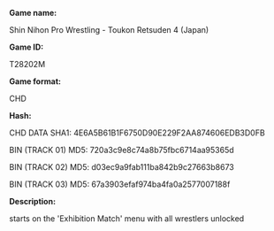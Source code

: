 **Game name:**

Shin Nihon Pro Wrestling - Toukon Retsuden 4 (Japan)

**Game ID:**

T28202M

**Game format:**

CHD

**Hash:**

CHD DATA SHA1: 4E6A5B61B1F6750D90E229F2AA874606EDB3D0FB

BIN (TRACK 01) MD5: 720a3c9e8c74a8b75fbc6714aa95365d

BIN (TRACK 02) MD5: d03ec9a9fab111ba842b9c27663b8673

BIN (TRACK 03) MD5: 67a3903efaf974ba4fa0a2577007188f

**Description:**

starts on the 'Exhibition Match' menu with all wrestlers unlocked